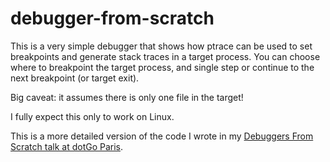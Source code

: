 # debugger-from-scratch

This is a very simple debugger that shows how ptrace can be used to set breakpoints and generate stack traces in a target process. You can choose where to breakpoint the target process, and single step or continue to the next breakpoint (or target exit). 

Big caveat: it assumes there is only one file in the target! 

I fully expect this only to work on Linux. 

This is a more detailed version of the code I wrote in my [Debuggers From Scratch talk at dotGo Paris](https://youtu.be/TBrv17QyUE0).
